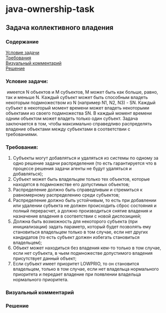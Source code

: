 # java-ownership-task
## Задача коллективного владения  
### Содержание  
[Условие задачи](#условие-задачи:)  
[Требования](#требования:)  
[Визуальный комментарий](#визуальный-комментарий)  
[Решение](#решение)

### Условие задачи: 
‌ ‌имеется‌ ‌N‌ ‌объектов‌ ‌и‌ ‌M‌ ‌субъектов,‌ ‌M‌ ‌может‌ ‌быть‌ ‌как‌ ‌больше,‌ ‌равно,‌‌
так‌ ‌и‌ ‌меньше‌ ‌N.‌ ‌Каждый‌ ‌субъект‌ ‌может‌ быть‌ ‌способным‌‌ ‌владеть‌ ‌некоторым‌‌
подмножеством‌ ‌из‌ ‌N‌ ‌(например‌ ‌N1,‌ ‌N2,‌ ‌N3)‌ ‌-‌ ‌SN.‌ ‌Каждый‌ ‌субъект‌ ‌в‌ некоторый‌‌
момент‌‌ ‌времени‌ ‌может‌ владеть‌‌ ‌некоторыми‌ ‌объектами‌ ‌из‌ ‌своего‌ ‌подмножества‌ ‌SN.‌‌
В‌ ‌каждый‌ ‌момент‌ ‌времени‌ ‌одним‌ ‌объектом‌ ‌может‌ ‌владеть‌ ‌только‌ ‌один‌ ‌субъект.‌‌
Задача‌ ‌заключается‌ ‌в‌ ‌том,‌ ‌чтобы‌ ‌максимально‌ ‌справедливо‌ ‌распределять‌ ‌владение‌‌
объектами‌ ‌между‌ ‌субъектами‌ ‌в‌ ‌соответствии‌ ‌с требованиями.

### Требования:
1. Субъекты‌ ‌могут‌ ‌добавляться‌ ‌и‌ ‌удаляться‌ ‌из‌ ‌системы‌ ‌по‌ ‌одному‌ ‌за‌ ‌одно‌‌
решение‌ ‌задачи‌ ‌распределения‌ ‌(то‌ ‌есть‌ ‌гарантируется‌ ‌что‌ ‌в‌ ‌процессе‌ ‌решения‌‌
задачи‌ ‌агенты‌ ‌не‌ ‌будут‌ ‌удаляться‌ ‌и‌ ‌добавляться)‌;
2.  Субъект‌ ‌может‌ ‌быть‌ ‌владельцем‌ ‌только‌ ‌тех‌ ‌объектов,‌ ‌которые‌ ‌находятся‌ ‌в‌‌
подмножестве‌ ‌его‌ ‌допустимых‌ ‌объектов;
3. Распределение‌ ‌должно‌ ‌быть‌ ‌справедливым‌ ‌и‌ ‌стремиться‌ ‌к‌ ‌равномерному‌‌
распределению‌ ‌среди‌ ‌субъектов‌;
4. Распределение‌ ‌должно‌ ‌быть‌ ‌устойчивым,‌ ‌то‌ ‌есть‌ ‌при‌ ‌добавлении‌ ‌или‌ ‌удалении‌‌
субъекта‌ ‌не‌ ‌должен‌ ‌происходить‌ ‌сброс‌ ‌состояния‌ ‌и‌ ‌полный‌ ‌перерасчет,‌ ‌а‌‌
должно‌ ‌производиться‌ ‌снятие‌ ‌владения‌ ‌и‌ ‌назначение‌ ‌владения‌ ‌в‌ ‌соответствии‌‌
с‌ ‌новой‌ ‌диспозицией;
5. Должна‌ ‌быть‌ ‌возможность‌ ‌для‌ ‌некоторого‌ ‌субъекта‌ ‌(при‌ ‌инициализации)‌ ‌задать‌‌
параметр,‌ ‌который‌ ‌будет‌ ‌позволять‌ ‌ему‌ ‌становиться‌ ‌владельцем‌ ‌только‌ ‌в‌ ‌том‌‌
случае,‌ ‌если‌ ‌нет‌ ‌других‌ ‌кандидатов‌ ‌(то‌ ‌есть‌ ‌субъект‌ ‌должен‌ ‌избегать‌‌
становиться‌ ‌владельцем);
6. Объект‌ ‌может‌ ‌находиться‌ ‌без‌ ‌владения‌ ‌кем-то‌ ‌только‌ ‌в‌ ‌том‌ ‌случае,‌ ‌если‌ ‌нет‌‌
субъекта,‌ ‌в‌ ‌чьем‌ ‌подмножестве‌ ‌допустимого‌ ‌владения‌ ‌присутствует‌ ‌данный‌‌
объект;
7. Если‌ ‌субъект‌ ‌имеет‌ ‌приоритет‌ ‌LOWPRIO,‌ ‌то‌ ‌он‌ ‌становится‌ ‌владельцем,‌ ‌только‌‌
в‌ ‌том‌ ‌случае,‌ ‌если‌ ‌нет‌ ‌владельца‌ ‌нормального‌ ‌приоритета‌ ‌и‌ ‌передает‌‌
владение‌ ‌при‌ ‌появлении‌ ‌владельца‌ ‌нормального‌ ‌приоритета.

### Визуальный комментарий

### Решение